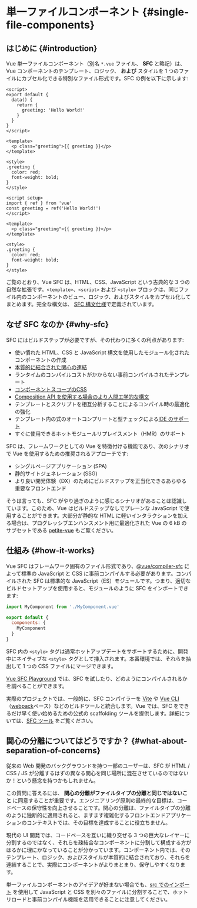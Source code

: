 # 単一ファイルコンポーネント {#single-file-components}

## はじめに {#introduction}

Vue 単一ファイルコンポーネント（別名 `*.vue` ファイル、 **SFC** と略記）は、Vue コンポーネントのテンプレート、ロジック、 **および** スタイルを 1 つのファイルにカプセル化できる特別なファイル形式です。SFC の例を以下に示します:

<div class="options-api">

```vue
<script>
export default {
  data() {
    return {
      greeting: 'Hello World!'
    }
  }
}
</script>

<template>
  <p class="greeting">{{ greeting }}</p>
</template>

<style>
.greeting {
  color: red;
  font-weight: bold;
}
</style>
```

</div>

<div class="composition-api">

```vue
<script setup>
import { ref } from 'vue'
const greeting = ref('Hello World!')
</script>

<template>
  <p class="greeting">{{ greeting }}</p>
</template>

<style>
.greeting {
  color: red;
  font-weight: bold;
}
</style>
```

</div>

ご覧のとおり、Vue SFC は、HTML、CSS、JavaScript という古典的な 3 つの自然な拡張です。`<template>`、`<script>` および `<style>` ブロックは、同じファイル内のコンポーネントのビュー、ロジック、およびスタイルをカプセル化してまとめます。完全な構文は、 [SFC 構文仕様](/api/sfc-spec)で定義されています。

## なぜ SFC なのか {#why-sfc}

SFC にはビルドステップが必要ですが、その代わりに多くの利点があります:

- 使い慣れた HTML、CSS と JavaScript 構文を使用したモジュール化されたコンポーネントの作成
- [本質的に結合された関心の連結](#what-about-separation-of-concerns)
- ランタイムのコンパイルコストがかからない事前コンパイルされたテンプレート
- [コンポーネントスコープのCSS](/api/sfc-css-features)
- [Composition API を使用する場合のより人間工学的な構文](/api/sfc-script-setup)
- テンプレートとスクリプトを相互分析することによるコンパイル時の最適化の強化
- テンプレート内の式のオートコンプリートと型チェックによる[IDE のサポート](/guide/scaling-up/tooling#ide-support)
- すぐに使用できるホットモジュールリプレイスメント（HMR）のサポート

SFC は、フレームワークとしての Vue を特徴付ける機能であり、次のシナリオで Vue を使用するための推奨されるアプローチです:

- シングルページアプリケーション (SPA)
- 静的サイトジェネレーション (SSG)
- より良い開発体験（DX）のためにビルドステップを正当化できるあらゆる重要なフロントエンド

そうは言っても、SFC がやり過ぎのように感じるシナリオがあることは認識しています。このため、Vue はビルドステップなしでプレーンな JavaScript で使用することができます。大部分が静的な HTML に軽いインタラクションを加える場合は、プログレッシブエンハンスメント用に最適化された Vue の 6 kB のサブセットである [petite-vue](https://github.com/vuejs/petite-vue) もご覧ください。

## 仕組み {#how-it-works}

Vue SFC はフレームワーク固有のファイル形式であり、[@vue/compiler-sfc](https://github.com/vuejs/core/tree/main/packages/compiler-sfc) によって標準の JavaScript と CSS に事前コンパイルする必要があります。コンパイルされた SFC は標準的な JavaScript（ES）モジュールです。つまり、適切なビルドセットアップを使用すると、モジュールのように SFC をインポートできます:

```js
import MyComponent from './MyComponent.vue'

export default {
  components: {
    MyComponent
  }
}
```

SFC 内の `<style>` タグは通常ホットアップデートをサポートするために、開発中にネイティブな `<style>` タグとして挿入されます。本番環境では、それらを抽出して 1 つの CSS ファイルにマージできます。

[Vue SFC Playground](https://play.vuejs.org/) では、SFC を試したり、どのようにコンパイルされるかを調べることができます。

実際のプロジェクトでは、一般的に、SFC コンパイラーを [Vite](https://vitejs.dev/) や [Vue CLI](http://cli.vuejs.org/)（[webpack](https://webpack.js.org/)ベース）などのビルドツールと統合します。Vue では、SFC をできるだけ早く使い始めるための公式の scaffolding ツールを提供します。詳細については、[SFC ツール](/guide/scaling-up/tooling) をご覧ください。

## 関心の分離についてはどうですか？ {#what-about-separation-of-concerns}

従来の Web 開発のバックグラウンドを持つ一部のユーザーは、SFC が HTML / CSS / JS が分離するはずの異なる関心を同じ場所に混在させているのではないか！という懸念を持つかもしれません。

この質問に答えるには、 **関心の分離がファイルタイプの分離と同じではないこと** に同意することが重要です。エンジニアリング原則の最終的な目標は、コードベースの保守性を向上させることです。関心の分離は、ファイルタイプの分離のように独断的に適用されると、ますます複雑化するフロントエンドアプリケーションのコンテキストでは、その目標を達成することに役立ちません。

現代の UI 開発では、コードベースを互いに織り交ぜる 3 つの巨大なレイヤーに分割するのではなく、それらを疎結合なコンポーネントに分割して構成する方がはるかに理にかなっていることが分かっています。コンポーネント内では、そのテンプレート、ロジック、およびスタイルが本質的に結合されており、それらを連結することで、実際にコンポーネントがよりまとまり、保守しやすくなります。

単一ファイルコンポーネントのアイデアが好まない場合でも、[src でのインポート](/api/sfc-spec#src-imports) を使用して JavaScript と CSS を別々のファイルに分割することで、ホットリロードと事前コンパイル機能を活用できることに注意してください。
